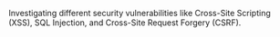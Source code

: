 Investigating different security vulnerabilities like Cross-Site Scripting (XSS), SQL Injection, and Cross-Site Request Forgery (CSRF).